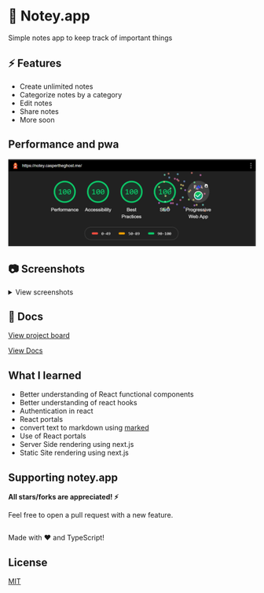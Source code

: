 # 📝 Notey.app

Simple notes app to keep track of important things

## ⚡ Features

- Create unlimited notes
- Categorize notes by a category
- Edit notes
- Share notes
- More soon

## Performance and pwa

![PWA](./docs/screens/notey-app-pwa.png)

## 📷 Screenshots

<details>
    <summary>View screenshots</summary>

### Sign in & Register

![signin](./docs/screens/signin.png)
![register](./docs/screens/register.png)

### Create note modal

![Create note](./docs/screens/create-note.png)

### Create new category

![Create note](./docs/screens/create-category.png)

### Main app

![main](./docs/screens/main-app.png)

</details>

## 📃 Docs

[View project board](https://github.com/Dev-CasperTheGhost/notey.app/projects/1)

[View Docs](docs/README.md)

## What I learned

- Better understanding of React functional components
- Better understanding of react hooks
- Authentication in react
- React portals
- convert text to markdown using [marked](https://www.npmjs.com/package/marked)
- Use of React portals
- Server Side rendering using next.js
- Static Site rendering using next.js

## Supporting notey.app

**All stars/forks are appreciated! ⚡**

Feel free to open a pull request with a new feature.

##

Made with ❤️ and TypeScript!

## License

[MIT](./LICENSE)
